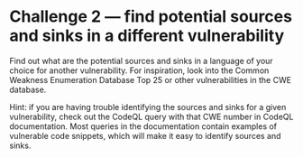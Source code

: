 # Challenge 2 — find potential sources and sinks in a different vulnerability
Find out what are the potential sources and sinks in a language of your choice for another vulnerability. For inspiration, look into the Common Weakness Enumeration Database Top 25 or other vulnerabilities in the CWE database.

Hint: if you are having trouble identifying the sources and sinks for a given vulnerability, check out the CodeQL query with that CWE number in CodeQL documentation. Most queries in the documentation contain examples of vulnerable code snippets, which will make it easy to identify sources and sinks.
